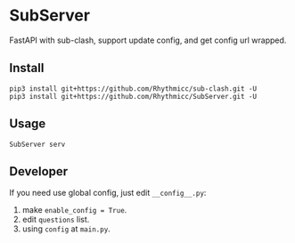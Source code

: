 # SubServer

FastAPI with sub-clash, support update config, and get config url wrapped.

## Install

```shell
pip3 install git+https://github.com/Rhythmicc/sub-clash.git -U
pip3 install git+https://github.com/Rhythmicc/SubServer.git -U
```

## Usage

```shell
SubServer serv
```

## Developer

If you need use global config, just edit `__config__.py`:

1. make `enable_config = True`.
2. edit `questions` list.
3. using `config` at `main.py`.
